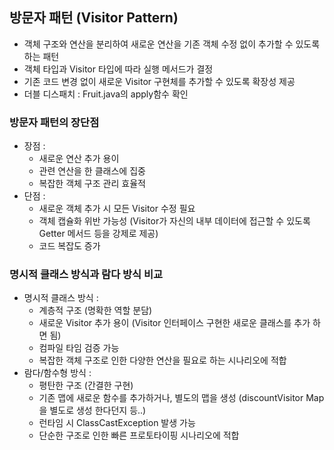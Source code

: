 ## 방문자 패턴 (Visitor Pattern)

- 객체 구조와 연산을 분리하여 새로운 연산을 기존 객체 수정 없이 추가할 수 있도록 하는 패턴
- 객체 타입과 Visitor 타입에 따라 실행 메서드가 결정
- 기존 코드 변경 없이 새로운 Visitor 구현체를 추가할 수 있도록 확장성 제공
- 더블 디스패치 : Fruit.java의 apply함수 확인

### 방문자 패턴의 장단점

- 장점 :
    - 새로운 연산 추가 용이
    - 관련 연산을 한 클래스에 집중
    - 복잡한 객체 구조 관리 효율적
- 단점 :
    - 새로운 객체 추가 시 모든 Visitor 수정 필요
    - 객체 캡슐화 위반 가능성 (Visitor가 자신의 내부 데이터에 접근할 수 있도록 Getter 메서드 등을 강제로 제공)
    - 코드 복잡도 증가

### 명시적 클래스 방식과 람다 방식 비교

- 명시적 클래스 방식 :
    - 계층적 구조 (명확한 역할 분담)
    - 새로운 Visitor 추가 용이 (Visitor 인터페이스 구현한 새로운 클래스를 추가 하면 됨)
    - 컴파일 타임 검증 가능
    - 복잡한 객체 구조로 인한 다양한 연산을 필요로 하는 시나리오에 적합
- 람다/함수형 방식 :
    - 평탄한 구조 (간결한 구현)
    - 기존 맵에 새로운 함수를 추가하거나, 별도의 맵을 생성 (discountVisitor Map을 별도로 생성 한다던지 등..)
    - 런타임 시 ClassCastException 발생 가능
    - 단순한 구조로 인한 빠른 프로토타이핑 시나리오에 적합
